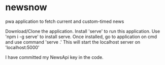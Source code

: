 # newsnow
pwa application to fetch current and custom-timed news

Download/Clone the application.
Install 'serve' to run this application. Use 'npm i -g serve' to install serve.
Once installed, go to application on cmd and use command 'serve .'
This will start the localhost server on 'localhost:5000'

I have committed my NewsApi key in the code.
